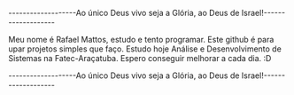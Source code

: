 -------------------Ao único Deus vivo seja a Glória, ao Deus de Israel!-------------------

Meu nome é Rafael Mattos, estudo e tento programar. 
Este github é para upar projetos simples que faço.
Estudo hoje Análise e Desenvolvimento de Sistemas na Fatec-Araçatuba.
Espero conseguir melhorar a cada dia. :D

-------------------Ao único Deus vivo seja a Glória, ao Deus de Israel!-------------------
